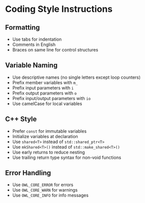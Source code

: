 # Coding Style Instructions

## Formatting

- Use tabs for indentation
- Comments in English
- Braces on same line for control structures

## Variable Naming

- Use descriptive names (no single letters except loop counters)
- Prefix member variables with `m_`
- Prefix input parameters with `i`
- Prefix output parameters with `o`
- Prefix input/output parameters with `io`
- Use camelCase for local variables

## C++ Style

- Prefer `const` for immutable variables
- Initialize variables at declaration
- Use `shared<T>` instead of `std::shared_ptr<T>`
- Use `mkShared<T>()` instead of `std::make_shared<T>()`
- Use early returns to reduce nesting
- Use trailing return type syntax for non-void functions

## Error Handling

- Use `OWL_CORE_ERROR` for errors
- Use `OWL_CORE_WARN` for warnings
- Use `OWL_CORE_INFO` for info messages
